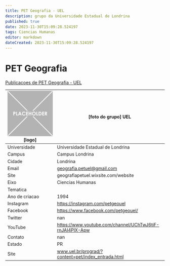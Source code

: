 ```yaml
---
title: PET Geografia - UEL
description: grupo da Universidade Estadual de Londrina
published: true
date: 2023-11-30T15:09:28.524197
tags: Ciencias Humanas
editor: markdown
dateCreated: 2023-11-30T15:09:28.524197
---
```


# PET Geografia

[Publicacoes de PET Geografia - UEL](/atividade/286PETGeografiaUEL/feed.md)

| ![placeholder.png](/placeholder.png) [logo] | [foto do grupo] UEL         |
| ------------------------------------------- | ------------------------------------------------- |
| Universidade                                | Universidade Estadual de Londrina      |
| Campus                                      | Campus Londrina            |
| Cidade                                      | Londrina             |
| Email                                       | geografia.petuel@gmail.com             |
| Site                                        | geografiapetuel.wixsite.com/website              |
| Eixo                                        | Ciencias Humanas              |
| Tematica                                    |           |
| Ano de criacao                              | 1994        |
| Instagram                                   | https://instagram.com/petgeouel         |
| Facebook                                    | https://www.facebook.com/petgeouel/          |
| Twitter                                     | nan           |
| YouTube                                     | https://www.youtube.com/channel/UChTwJ6tiF-rnJAI4PlX-Apw           |
| Contato                                     | nan         |
| Estado                                      |  PR            |
| Site                                        | www.uel.br/prograd/?content=pet/index_entrada.html |
